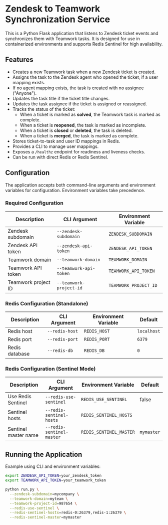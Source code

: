 # Zendesk to Teamwork Synchronization Service

This is a Python Flask application that listens to Zendesk ticket events and synchronizes them with Teamwork tasks. It is designed for use in containerized environments and supports Redis Sentinel for high availability.

## Features

- Creates a new Teamwork task when a new Zendesk ticket is created.
- Assigns the task to the Zendesk agent who opened the ticket, if a user mapping exists.
- If no agent mapping exists, the task is created with no assignee ("Anyone").
- Updates the task title if the ticket title changes.
- Updates the task assignee if the ticket is assigned or reassigned.
- Tracks the status of the ticket:
  - When a ticket is marked as **solved**, the Teamwork task is marked as complete.
  - When a ticket is **reopened**, the task is marked as incomplete.
  - When a ticket is **closed** or **deleted**, the task is deleted.
  - When a ticket is **merged**, the task is marked as complete.
- Stores ticket-to-task and user ID mappings in Redis.
- Provides a CLI to manage user mappings.
- Exposes a `/healthz` endpoint for readiness and liveness checks.
- Can be run with direct Redis or Redis Sentinel.

## Configuration

The application accepts both command-line arguments and environment variables for configuration. Environment variables take precedence.

### Required Configuration

| Description                | CLI Argument                      | Environment Variable           |
|----------------------------|-----------------------------------|--------------------------------|
| Zendesk subdomain          | `--zendesk-subdomain`             | `ZENDESK_SUBDOMAIN`            |
| Zendesk API token          | `--zendesk-api-token`             | `ZENDESK_API_TOKEN`            |
| Teamwork domain            | `--teamwork-domain`               | `TEAMWORK_DOMAIN`              |
| Teamwork API token         | `--teamwork-api-token`            | `TEAMWORK_API_TOKEN`           |
| Teamwork project ID        | `--teamwork-project-id`           | `TEAMWORK_PROJECT_ID`          |

### Redis Configuration (Standalone)

| Description        | CLI Argument           | Environment Variable   | Default    |
|--------------------|------------------------|-------------------------|------------|
| Redis host         | `--redis-host`         | `REDIS_HOST`            | `localhost`|
| Redis port         | `--redis-port`         | `REDIS_PORT`            | `6379`     |
| Redis database     | `--redis-db`           | `REDIS_DB`              | `0`        |

### Redis Configuration (Sentinel Mode)

| Description              | CLI Argument                  | Environment Variable           | Default     |
|--------------------------|-------------------------------|----------------------------------|-------------|
| Use Redis Sentinel       | `--redis-use-sentinel`        | `REDIS_USE_SENTINEL`             | false       |
| Sentinel hosts           | `--redis-sentinel-hosts`      | `REDIS_SENTINEL_HOSTS`           |             |
| Sentinel master name     | `--redis-sentinel-master`     | `REDIS_SENTINEL_MASTER`          | `mymaster`  |

## Running the Application

Example using CLI and environment variables:

```bash
export ZENDESK_API_TOKEN=your_zendesk_token
export TEAMWORK_API_TOKEN=your_teamwork_token

python run.py \
  --zendesk-subdomain=mycompany \
  --teamwork-domain=myteam \
  --teamwork-project-id=987654 \
  --redis-use-sentinel \
  --redis-sentinel-hosts=redis-0:26379,redis-1:26379 \
  --redis-sentinel-master=mymaster
